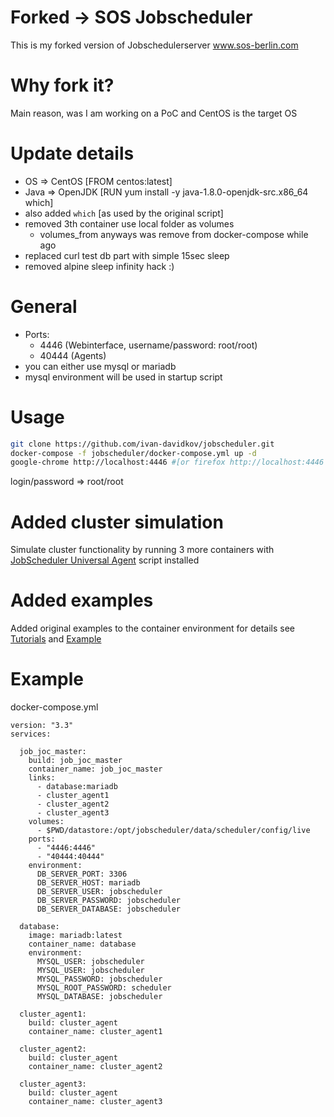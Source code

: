 # Forked -> SOS Jobscheduler
This is my forked version of Jobschedulerserver www.sos-berlin.com

# Why fork it?
Main reason, was I am working on a PoC and CentOS is the target OS

# Update details
* OS => CentOS [FROM centos:latest]
* Java => OpenJDK [RUN yum install -y java-1.8.0-openjdk-src.x86_64 which]
* also added `which` [as used by the original script]
* removed 3th container use local folder as volumes
  * volumes_from anyways was remove from docker-compose while ago
* replaced curl test db part with simple 15sec sleep
* removed alpine sleep infinity hack :)

# General
* Ports:
  * 4446 (Webinterface, username/password: root/root)
  * 40444 (Agents)
* you can either use mysql or mariadb
* mysql environment will be used in startup script

# Usage
```bash
git clone https://github.com/ivan-davidkov/jobscheduler.git
docker-compose -f jobscheduler/docker-compose.yml up -d
google-chrome http://localhost:4446 #[or firefox http://localhost:4446 ]
```
login/password => root/root

# Added cluster simulation
Simulate cluster functionality by running 3 more containers with [JobScheduler Universal Agent](https://kb.sos-berlin.com/display/PKB/JobScheduler+Universal+Agent+-+Agent+Cluster) script installed

# Added examples
Added original examples to the container environment for details see [Tutorials](https://kb.sos-berlin.com/display/PKB/Tutorials) and [Example](https://kb.sos-berlin.com/display/PKB/Examples)


# Example
docker-compose.yml

```
version: "3.3"
services:

  job_joc_master:
    build: job_joc_master
    container_name: job_joc_master
    links:
      - database:mariadb
      - cluster_agent1
      - cluster_agent2
      - cluster_agent3
    volumes:
      - $PWD/datastore:/opt/jobscheduler/data/scheduler/config/live
    ports:
      - "4446:4446"
      - "40444:40444"
    environment:
      DB_SERVER_PORT: 3306
      DB_SERVER_HOST: mariadb
      DB_SERVER_USER: jobscheduler
      DB_SERVER_PASSWORD: jobscheduler
      DB_SERVER_DATABASE: jobscheduler

  database:
    image: mariadb:latest
    container_name: database
    environment:
      MYSQL_USER: jobscheduler
      MYSQL_USER: jobscheduler
      MYSQL_PASSWORD: jobscheduler
      MYSQL_ROOT_PASSWORD: scheduler
      MYSQL_DATABASE: jobscheduler

  cluster_agent1:
    build: cluster_agent
    container_name: cluster_agent1

  cluster_agent2:
    build: cluster_agent
    container_name: cluster_agent2

  cluster_agent3:
    build: cluster_agent
    container_name: cluster_agent3
```
